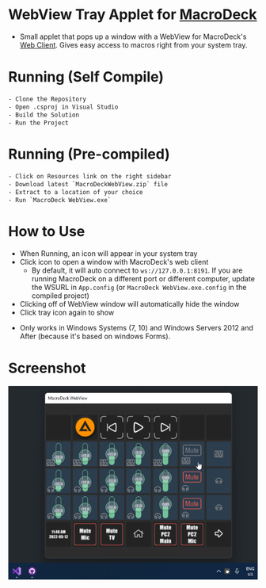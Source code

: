 ﻿
# WebView Tray Applet for [MacroDeck](https://macrodeck.org)

 - Small applet that pops up a window with a WebView for MacroDeck's [Web Client](http://web.macrodeck.org). Gives easy access to macros right from your system tray.

# Running (Self Compile)

    - Clone the Repository
    - Open .csproj in Visual Studio
    - Build the Solution
    - Run the Project

# Running (Pre-compiled)

    - Click on Resources link on the right sidebar
    - Download latest `MacroDeckWebView.zip` file
    - Extract to a location of your choice
    - Run `MacroDeck WebView.exe`

# How to Use

- When Running, an icon will appear in your system tray
- Click icon to open a window with MacroDeck's web client
  - By default, it will auto connect to `ws://127.0.0.1:8191`. If you are running MacroDeck on a different port or different computer, update the WSURL in `App.config` (or `MacroDeck WebView.exe.config` in the compiled project)
- Clicking off of WebView window will automatically hide the window
- Click tray icon again to show

* Only works in Windows Systems (7, 10) and Windows Servers 2012 and After (because it's based on windows Forms).

# Screenshot
![alt text](https://github.com/emerysteele/macrodeckwebview/blob/main/MacroDeckWebView-example.png?raw=true "Screenshot 1")
